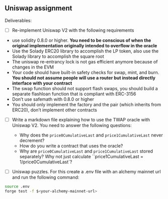 ## Uniswap assignment

Deliverables:
- [ ]  Re-implement Uniswap V2 with the following requirements
- use solidity 0.8.0 or higher. **You need to be conscious of when the original implementation originally intended to overflow in the oracle**
- Use the Solady ERC20 library to accomplish the LP token, also use the Solady library to accomplish the square root
- The uniswap re-entrancy lock is not gas efficient anymore because of changes in the EVM
- Your code should have built-in safety checks for swap, mint, and burn. **You should not assume people will use a router but instead directly interface with your contract**
- The swap function should not support flash swaps, you should build a separate flashloan function that is compliant with ERC-3156
- Don’t use safemath with 0.8.0 or higher
- You should only implement the factory and the pair (which inherits from ERC20), don’t implement other contracts

- [ ]  Write a markdown file explaining how to use the TWAP oracle with Uniswap V2. You need to answer the following questions:
    - Why does the `price0CumulativeLast` and `price1CumulativeLast` never decrement?
    - How do you write a contract that uses the oracle?
    - Why are `price0CumulativeLast` and `price1CumulativeLast` stored separately? Why not just calculate ``price1CumulativeLast = 1/price0CumulativeLast`?

- [ ]  Uniswap puzzles. For this create a .env file with an alchemy mainnet url and run the following command:
```bash
source .env
forge test -f $<your-alchemy-mainnet-url>
```